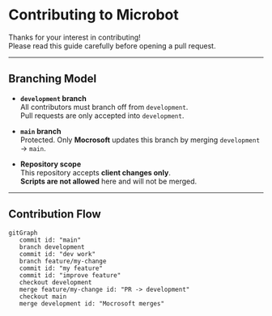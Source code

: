 # Contributing to Microbot

Thanks for your interest in contributing!  
Please read this guide carefully before opening a pull request.

---

## Branching Model

- **`development` branch**  
  All contributors must branch off from `development`.  
  Pull requests are only accepted into `development`.  

- **`main` branch**  
  Protected. Only **Mocrosoft** updates this branch by merging `development` → `main`.  

- **Repository scope**  
  This repository accepts **client changes only**.  
  **Scripts are not allowed** here and will not be merged.  

---

## Contribution Flow

```mermaid
gitGraph
   commit id: "main"
   branch development
   commit id: "dev work"
   branch feature/my-change
   commit id: "my feature"
   commit id: "improve feature"
   checkout development
   merge feature/my-change id: "PR -> development"
   checkout main
   merge development id: "Mocrosoft merges"
